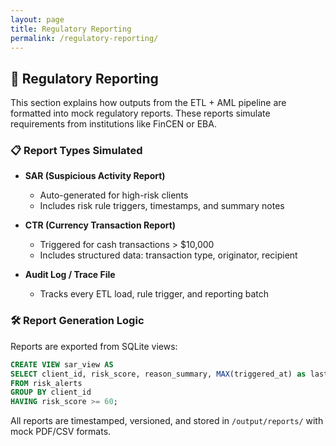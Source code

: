 ```yaml
---
layout: page
title: Regulatory Reporting
permalink: /regulatory-reporting/
---
```


## 📄 Regulatory Reporting

This section explains how outputs from the ETL + AML pipeline are formatted into mock regulatory reports. These reports simulate requirements from institutions like FinCEN or EBA.

### 📋 Report Types Simulated

* **SAR (Suspicious Activity Report)**

  * Auto-generated for high-risk clients
  * Includes risk rule triggers, timestamps, and summary notes

* **CTR (Currency Transaction Report)**

  * Triggered for cash transactions > \$10,000
  * Includes structured data: transaction type, originator, recipient

* **Audit Log / Trace File**

  * Tracks every ETL load, rule trigger, and reporting batch

### 🛠 Report Generation Logic

Reports are exported from SQLite views:

```sql
CREATE VIEW sar_view AS
SELECT client_id, risk_score, reason_summary, MAX(triggered_at) as last_seen
FROM risk_alerts
GROUP BY client_id
HAVING risk_score >= 60;
```

All reports are timestamped, versioned, and stored in `/output/reports/` with mock PDF/CSV formats.
